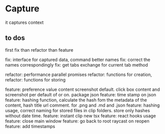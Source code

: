 # Capture

it  captures context

## to dos
first fix than refactor than feature

fix: interface for captured data, command better names
fix: correct the names correspondingly 
fix: get tabs exchange for current tab method

refactor: performance parallel promises
refactor: functions for creation, 
refactor: functions for storing

feature: preference value content screenshot default. click box content and screenshot per default of or on. package json
feature: time stamp on json
feature: hashing function, calculate the hash fom the metadata of the content, hash title url comment. for .png and .md and .json
feature: hashing usage, correct naming for stored files in clip folders. store only hashes without date time.
feature: instant clip new tsx
feature: react hooks usage
feature: close main window
feature: go back to root raycast on reopen
feature: add timestamps